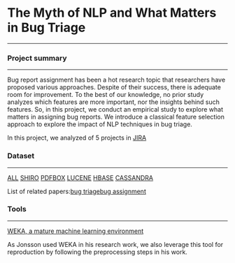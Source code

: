 # The Myth of NLP and What Matters in Bug Triage
***
### Project summary
***
Bug report assignment has been a hot research topic that researchers have proposed various approaches. Despite of their success, there is adequate room for improvement. To the best of our knowledge, no prior study analyzes which features are more important, nor the insights behind such features. So, in this project, we conduct an empirical study to explore what matters in assigning bug reports. We introduce a classical feature selection approach to explore the impact of NLP techniques in bug triage.

In this project, we analyzed of 5 projects in [JIRA](https://issues.apache.org/jira)

### Dataset
***
[ALL](./dataset/all.txt)
[SHIRO](./dataset/shiro.txt) [PDFBOX](./dataset/pdfbox.txt) [LUCENE](./dataset/lucene.txt) [HBASE](./dataset/hbase.txt) [CASSANDRA](./dataset/cassandra.txt)

List of related papers:[bug triage](./researchPapers/KeyWord=bugTriage.txt)[bug assignment](./researchPapers/KeyWord=bugAssignment.txt)

### Tools
***
[WEKA, a mature machine learning environment](https://www.cs.waikato.ac.nz/ml/weka/)

As Jonsson used WEKA in his research work, we also leverage this tool for reproduction by following the preprocessing steps in his work.
